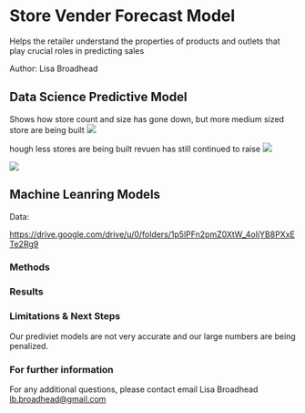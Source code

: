 # Store Vender Forecast Model
Helps the retailer understand the properties of products and outlets that play crucial roles in predicting sales

Author: Lisa Broadhead

## Data Science Predictive Model

Shows how store count and size has gone down, but more medium sized store are being built
<img src="https://github.com/lisabroadhead/store-vender-forecast/blob/main/stores_built.png" />

hough less stores are being built revuen has still continued to raise
<img src="https://github.com/lisabroadhead/store-vender-forecast/blob/main/Screen%20Shot%202022-06-30%20at%2012.06.43%20PM.png" />


<img src="https://github.com/lisabroadhead/store-vender-forecast/blob/main/store_type_size%20(1).png" />

## Machine Leanring Models


Data: 

https://drive.google.com/drive/u/0/folders/1p5lPFn2pmZ0XtW_4oIjYB8PXxETe2Rg9

### Methods

### Results

### Limitations & Next Steps
Our prediviet models are not very accurate and our large numbers are being penalized.


### For further information
For any additional questions, please contact email
Lisa Broadhead
lb.broadhead@gmail.com

